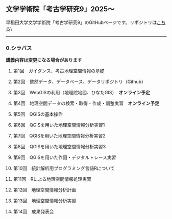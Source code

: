 ## 文学学術院「考古学研究9」2025〜
早稲田大学文学学術院「考古学研究9」のGitHubページです。リポジトリは[こちら](https://github.com/kotdijian/KoukogakuKenkyu9)\

***
### 0.シラバス    
**講義内容は変更になる場合があります**
1. 第1回　ガイダンス、考古地理空間情報の基礎
   
2. 第2回　整然データ、データベース、データリポジトリ（Github）
   
3. 第3回　WebGISの利用（地理院地図、ひなたGIS）　**オンライン予定**

4. 第4回　地理空間データの検索・取得・作成・調整実習　**オンライン予定**

5. 第5回　QGISの基本操作

6. 第6回　QGISを用いた地理空間情報分析実習1

7. 第7回　QGISを用いた地理空間情報分析実習2

8. 第8回　QGISを用いた地理空間情報分析実習3

9. 第9回　QGISを用いた作図・デジタルトレース実習

10. 第10回　統計解析用プログラミング言語Rについて

11. 第11回　Rによる地理空間情報処理実習

12. 第12回　地理空間情報分析計画

13. 第13回　地理空間情報分析実習

14. 第14回　成果発表会

